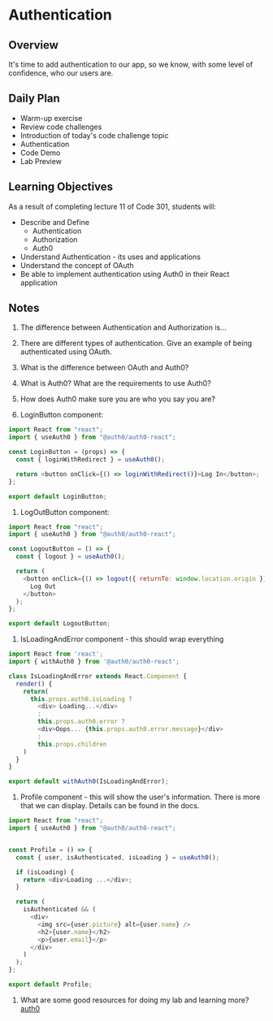 # Authentication

## Overview

It's time to add authentication to our app, so we know, with some level of confidence, who our users are. 

## Daily Plan

- Warm-up exercise
- Review code challenges
- Introduction of today's code challenge topic
- Authentication
- Code Demo
- Lab Preview

## Learning Objectives

As a result of completing lecture 11 of Code 301, students will:

- Describe and Define 
  - Authentication
  - Authorization
  - Auth0
- Understand Authentication - its uses and applications
- Understand the concept of OAuth
- Be able to implement authentication using Auth0 in their React application

## Notes

1. The difference between Authentication and Authorization is...



1. There are different types of authentication. Give an example of being authenticated using OAuth.



1. What is the difference between OAuth and Auth0? 



1. What is Auth0? What are the requirements to use Auth0?



1. How does Auth0 make sure you are who you say you are?



1. LoginButton component: 

```javaScript
import React from "react";
import { useAuth0 } from "@auth0/auth0-react";

const LoginButton = (props) => {
  const { loginWithRedirect } = useAuth0();

  return <button onClick={() => loginWithRedirect()}>Log In</button>;
};

export default LoginButton;
```

1. LogOutButton component: 

```javaScript
import React from "react";
import { useAuth0 } from "@auth0/auth0-react";

const LogoutButton = () => {
  const { logout } = useAuth0();

  return (
    <button onClick={() => logout({ returnTo: window.location.origin })}>
      Log Out
    </button>
  );
};

export default LogoutButton;
```

1. IsLoadingAndError component - this should wrap everything

```javaScript
import React from 'react';
import { withAuth0 } from '@auth0/auth0-react';

class IsLoadingAndError extends React.Component {
  render() {
    return(
      this.props.auth0.isLoading ? 
        <div> Loading...</div>
        :
        this.props.auth0.error ?
        <div>Oops... {this.props.auth0.error.message}</div>
        :
        this.props.children
    )
  }
}

export default withAuth0(IsLoadingAndError);
```

1. Profile component - this will show the user's information. There is more that we can display. Details can be found in the docs.

```javaScript
import React from "react";
import { useAuth0 } from "@auth0/auth0-react";


const Profile = () => {
  const { user, isAuthenticated, isLoading } = useAuth0();

  if (isLoading) {
    return <div>Loading ...</div>;
  }

  return (
    isAuthenticated && (
      <div>
        <img src={user.picture} alt={user.name} />
        <h2>{user.name}</h2>
        <p>{user.email}</p>
      </div>
    )
  );
};

export default Profile;
```


1. What are some good resources for doing my lab and learning more? 
[auth0](https://auth0.com/docs/libraries/auth0-react)
